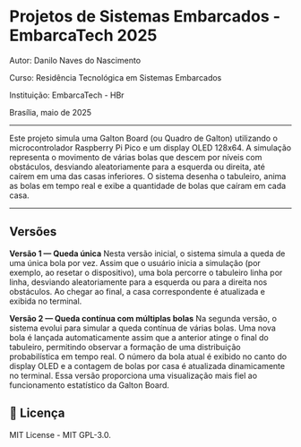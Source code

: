 
# Projetos de Sistemas Embarcados - EmbarcaTech 2025

Autor: Danilo Naves do Nascimento

Curso: Residência Tecnológica em Sistemas Embarcados

Instituição: EmbarcaTech - HBr

Brasília, maio de 2025

---

Este projeto simula uma Galton Board (ou Quadro de Galton) utilizando o microcontrolador Raspberry Pi Pico e um display OLED 128x64. A simulação representa o movimento de várias bolas que descem por níveis com obstáculos, desviando aleatoriamente para a esquerda ou direita, até caírem em uma das casas inferiores. O sistema desenha o tabuleiro, anima as bolas em tempo real e exibe a quantidade de bolas que caíram em cada casa.

---

## Versões

**Versão 1 — Queda única**
Nesta versão inicial, o sistema simula a queda de uma única bola por vez. Assim que o usuário inicia a simulação (por exemplo, ao resetar o dispositivo), uma bola percorre o tabuleiro linha por linha, desviando aleatoriamente para a esquerda ou para a direita nos obstáculos. Ao chegar ao final, a casa correspondente é atualizada e exibida no terminal.

**Versão 2 — Queda contínua com múltiplas bolas**
Na segunda versão, o sistema evolui para simular a queda contínua de várias bolas. Uma nova bola é lançada automaticamente assim que a anterior atinge o final do tabuleiro, permitindo observar a formação de uma distribuição probabilística em tempo real. O número da bola atual é exibido no canto do display OLED e a contagem de bolas por casa é atualizada dinamicamente no terminal. Essa versão proporciona uma visualização mais fiel ao funcionamento estatístico da Galton Board.


## 📜 Licença
MIT License - MIT GPL-3.0.

